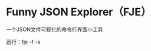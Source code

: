 # Funny JSON Explorer（FJE）

一个JSON文件可视化的命令行界面小工具

运行：fje -f <json file> -s <style> -i <icon family>

```
{
    oranges: {
        'mandarin': {                            ├─ oranges
            clementine: null,                    │  └─ mandarin
            tangerine: 'cheap & juicy!'  -=>     │     ├─ clementine
        }                                        │     └─ tangerine: cheap & juicy!
    },                                           └─ apples
    apples: {                                       ├─ gala
        'gala': null,                               └─ pink lady
        'pink lady': null
    }
}
```

FJE可以快速切换风格（style），包括：树形（tree）、矩形（rectangle）；

```
├─ oranges                             ┌─ oranges ───────────────────────────────┐
│  └─ mandarin                         │  ├─ mandarin ───────────────────────────┤
│     ├─ clementine                    │  │  ├─ clementine ──────────────────────┤
│     └─ tangerine: cheap & juicy!     │  │  ├─ tangerine: cheap & juicy! ───────┤
└─ apples                              ├─ apples ────────────────────────────────┤
   └─ gala                             └──┴─✩gala ───────────────────────────────┘

        树形（tree）                                   矩形（rectangle）
```

也可以指定图标族（icon family），为中间节点或叶节点指定一套icon

```
├─♢oranges                             
│  └─♢mandarin                         
│     ├─♤clementine                    
│     └─♤tangerine: cheap & juicy!  
└─♢apples                              
   └─♤gala                             

poker-face-icon-family: 中间节点icon：♢ 叶节点icon：♤  
```

# 使用方法

使用环境：Python3

在项目根目录运行：`src/main -f <json file> -s <style> -i <icon family>`

比如：`src/main -f datasets/test.json -s rectangle -i color`

效果截图：

<center class="half">    <img src="https://cdn.jsdelivr.net/gh/Xxxxic/ImageStorage@main/img/202406130001911.png" width="430"/><img src="https://cdn.jsdelivr.net/gh/Xxxxic/ImageStorage@main/img/202406130001411.png" width="410"/></center>

<center class="half">    <img src="https://cdn.jsdelivr.net/gh/Xxxxic/ImageStorage@main/img/202406130001238.png" width="420"/><img src="https://cdn.jsdelivr.net/gh/Xxxxic/ImageStorage@main/img/202406130001199.png" width="420"/></center>

#### 扩展

1. **新的风格**：在`src/factory`中加入新抽象工厂类。
2. **新图标簇**：修改配置文件`src/config/icon.json`即可自定义图标簇。

#### 类图

<img src="https://cdn.jsdelivr.net/gh/Xxxxic/ImageStorage@main/img/202406130004958.png" width="800"/>

#### 设计模式及作用

##### 抽象工厂

抽象工厂模式用于生产不同产品族的所有产品。一个项目中可能包含多个产品族，每个具体工厂负责创建同一族但不同等级结构的产品。

在本项目中，抽象类 AbstractFactory 作为抽象工厂，提供了两种产品族的接口，给到不同的具体工厂去实现，这里是工厂 IconFactory 和 StyleFactory 实现。

##### 工厂方法

工厂方法模式定义了一个创建产品对象的接口，将实际的产品创建工作推迟到具体的子工厂类中。

如本项目中的 StyleFactory 是抽象工厂，由具体子工厂 TreeStyleFactory 和 RectangleStyleFactory 实现，用于生产两种不同风格的 Style 产品。

##### 简单工厂

简单工厂模式，也被称为静态工厂方法，封装了对象的实例化逻辑，适用于产品种类较少且变动不大的场景。

在本项目中，IconFactory 就是一个简单工厂，用于生产少量且变化不大的 Icon 产品。

##### 建造者模式

建造者模式用于将一个复杂对象的构建过程拆分为多个简单的步骤，逐步完成对象的构建。具体而言，建造者模式将复杂对象的构造与其属性赋值过程分离，允许灵活选择每个部分的具体实现。

在本项目中，JsonExplorer 扮演了建造者的角色，通过设置内部的具体工厂并调用它们的接口来生产不同的产品。

##### 组合模式

组合模式使用户能够对单个对象和组合对象进行一致的访问。它通过将对象组合成树状的层次结构来表示“部分-整体”的关系。

在本项目中，Node、Container 和 Leaf 使用了组合模式。Node 定义了组合对象的所有接口，Container 是中间节点，Leaf 是叶子节点。



#### 重构之后

类图

<img src="https://cdn.jsdelivr.net/gh/Xxxxic/ImageStorage@main/img/202406191821568.png" width="800"/>

##### 迭代器模式

迭代器模式的主要功能是将数据结构和遍历操作解耦，使得能够独立地遍历数据结构而无需关注其内部实现，比如不同的具体迭代器可以实现不同的遍历策略。

实现：在迭代器模式中引入了 Iterator 抽象类，定义了遍历元素的方法： has_next() 和 next()，然后在 具体迭代器类 里面实现了 Iterator 接口，用于遍历具体的对象。

这里项目中具体的实现是Container 类和Leaf类中创建迭代器来支持遍历。

##### 访问者模式

访问者模式的主要功能是在不改变元素类的前提下，定义作用于这些元素的新操作，比如新增具体访问者类，可以轻松地添加新的操作或算法，而不影响现有的数据结构类。

实现：引入 Visitor 接口，定义了对不同类型元素的访问方法，在 具体访问者类 中实现接口，Element 元素类中就定义 accept() 方法用于接受访问者对象的访问。

具体在项目中应用的访问者模式，实现了单独的Visitor类，实现visit_container() 和 visit_leaf()接口，可以对节点树的每个节点应用渲染。
